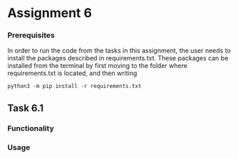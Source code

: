 # Assignment 6

### Prerequisites

In order to run the code from the tasks in this assignment, the user needs to install the packages described in requirements.txt. These packages can be installed from the terminal by first moving to the folder where requirements.txt is located, and then writing

```
python3 -m pip install -r requirements.txt
```

## Task 6.1

### Functionality

### Usage